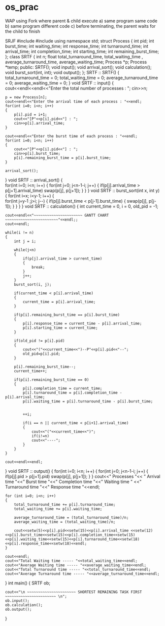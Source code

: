 # os_prac
WAP using Fork where parent & child execute 
a) same program same code
b) same program different code
c) before terminating, the parent waits for the child to finish

SRJF
#include<iostream>
#include<iomanip>
using namespace std;
struct Process
{
    int pid;
    int burst_time;
    int waiting_time;
    int response_time;
    int turnaround_time;
    int arrival_time;
    int completion_time;
    int starting_time;
    int remaining_burst_time;
};
class SRTF
{
    int n;
    float  total_turnaround_time, total_waiting_time , average_turnaround_time, average_waiting_time;
    Process *p;
    Process *temp;
    public:
        SRTF();
        void input();
        void arrival_sort();
        void calculation();
        void burst_sort(int, int);
        void output();
};
SRTF :: SRTF()
{    
    total_turnaround_time = 0;
    total_waiting_time  = 0;
    average_turnaround_time = 0;
    average_waiting_time = 0;
}
void SRTF :: input()
{    
    cout<<endl<<endl<<"Enter the total number of processes : ";
    cin>>n;
    
    p = new Process[n];
    cout<<endl<<"Enter the arrival time of each process : "<<endl;
    for(int i=0; i<n; i++)
    {
        p[i].pid = i+1;
        cout<<"[P"<<p[i].pid<<"] : ";
        cin>>p[i].arrival_time;
    }
    
    cout<<endl<<"Enter the burst time of each process : "<<endl;    
    for(int i=0; i<n; i++)
    {
        cout<<"[P"<<p[i].pid<<"] : ";
        cin>>p[i].burst_time;
        p[i].remaining_burst_time = p[i].burst_time;
    }
    
    arrival_sort();
}
void SRTF :: arrival_sort()
{    
    for(int i=0; i<n; i++)
    {
        for(int j=0; j<n-1-i; j++)
        {
            if(p[j].arrival_time > p[j+1].arrival_time)
            swap(p[j], p[j+1]);
        }
    }
}
void SRTF :: burst_sort(int x, int y)
{
    for(int i=x; i<y-1; i++)
    {                
        for(int j=y-1 ;j>i; j--)
        {
            if(p[j].burst_time < p[j-1].burst_time)
            {
                swap(p[j], p[j-1]);
            }
        }
    }
}
void SRTF :: calculation()
{
    int current_time = 0, i = 0, old_pid = -1;
        
    cout<<endl<<"~~~~~~~~~~~~~~~~~~~~~~ GANTT CHART ~~~~~~~~~~~~~~~~~~~~~~~~"<<endl;;
    cout<<endl;
    
    while(i != n)
    {    
        int j = i;
        
        while(j<n)
        {
            if(p[j].arrival_time > current_time)
            {
                break;
            }
            j++;
        }
        burst_sort(i, j);
        
        if(current_time < p[i].arrival_time)
        {
            current_time = p[i].arrival_time;
        }
            
        if(p[i].remaining_burst_time == p[i].burst_time)
        {
            p[i].response_time = current_time - p[i].arrival_time;    
            p[i].starting_time = current_time;
        }
    
        if(old_pid != p[i].pid)
        {
            cout<<"("<<current_time<<")--P"<<p[i].pid<<"--";
            old_pid=p[i].pid;
        }
        
        p[i].remaining_burst_time--;
        current_time++;
        
        if(p[i].remaining_burst_time == 0)
        {
            p[i].completion_time = current_time;
            p[i].turnaround_time = p[i].completion_time - p[i].arrival_time;
            p[i].waiting_time = p[i].turnaround_time - p[i].burst_time;
        
                            
            ++i;
            
            if(i == n || current_time < p[i+1].arrival_time)
            {
                cout<<"("<<current_time<<")";
                if(i!=n)
                cout<<"----";
            }
        }
    }
    
    cout<<endl<<endl;
}
void SRTF :: output()
{
    for(int i=0; i<n; i++)
    {
        for(int j=0; j<n-1-i; j++)
        {
            if(p[j].pid > p[j+1].pid)
            swap(p[j], p[j+1]);
        }
    }
    cout<<" Processes  "<< " Arrival time "<<" Burst time "<<" Completion time "<<" Waiting time  " <<" Turnaround time "<<" Response time "<<endl;
     
    for (int i=0; i<n; i++)
    {
        total_turnaround_time += p[i].turnaround_time;
        total_waiting_time += p[i].waiting_time;
        
        average_turnaround_time = (total_turnaround_time)/n;
        average_waiting_time = (total_waiting_time)/n;
        
        cout<<setw(5)<<p[i].pid<<setw(15)<<p[i].arrival_time <<setw(12)<<p[i].burst_time<<setw(15)<<p[i].completion_time<<setw(15)<<p[i].waiting_time<<setw(15)<<p[i].turnaround_time<<setw(18)<<p[i].response_time<<setw(18)<<endl;
    }
    
    cout<<endl;
    cout<<"Total Waiting time ----- "<<total_waiting_time<<endl;
    cout<<"Average Waiting time ----- "<<average_waiting_time<<endl;
    cout<<"Total Turnaround time ----- "<<total_turnaround_time<<endl;
    cout<<"Average Turnaround time ----- "<<average_turnaround_time<<endl;
}
int main()
{
    SRTF ob;
    
    cout<<"\n ~~~~~~~~~~~~~~~~~~~~~~ SHORTEST REMAINING TASK FIRST ~~~~~~~~~~~~~~~~~~~~~~~ \n";
    ob.input();
    ob.calculation();
    ob.output();
}
